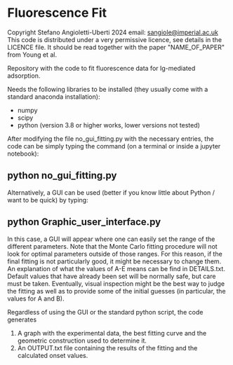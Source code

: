 # Fluorescence Fit

Copyright Stefano Angioletti-Uberti 2024
email: sangiole@imperial.ac.uk
This code is distributed under a very permissive licence, see details in the LICENCE file.
It should be read together with the paper "NAME_OF_PAPER" from Young et al.

Repository with the code to fit fluorescence data for Ig-mediated adsorption.

Needs the following libraries to be installed (they usually come with a standard anaconda installation):

- numpy 
- scipy
- python (version 3.8 or higher works, lower versions not tested)

After modifying the file no_gui_fitting.py with the necessary entries, the code can be simply typing the command
(on a terminal or inside a jupyter notebook):

## python no_gui_fitting.py

Alternatively, a GUI can be used (better if you know little about Python / want to be quick) by typing: 

## python Graphic_user_interface.py

In this case, a GUI will appear where one can easily set the range of the different parameters. Note that the Monte Carlo
fitting procedure will not look for optimal parameters outside of those ranges. For this reason, if the final fitting is not
particularly good, it might be necessary to change them. An explanation of what the values of A-E means can be find in DETAILS.txt. 
Default values that have already been set will be normally safe, but care must be taken. Eventually, visual inspection might be the 
best way to judge the fitting as well as to provide some of the initial guesses (in particular, the values for A and B).

Regardless of using the GUI or the standard python script, the code generates 
1) A graph with the experimental data, the best fitting curve and the geometric construction used to determine it. 
2) An OUTPUT.txt file containing the results of the fitting and the calculated onset values.
